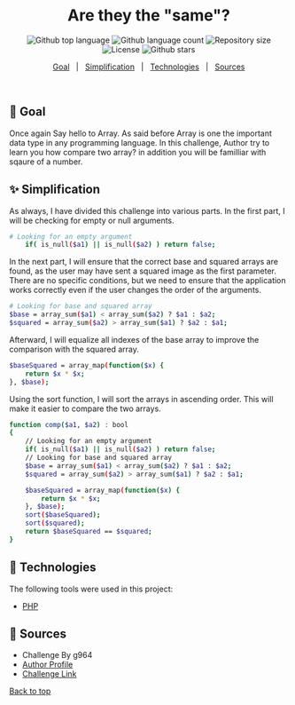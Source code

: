 <h1 align="center">Are they the "same"?</h1>

<p align="center">
  <img alt="Github top language" src="https://img.shields.io/github/languages/top/faridhaghgooyan/programming-challenges?label=PHP&color=56BEB8&language=php">

  <img alt="Github language count" src="https://img.shields.io/github/languages/count/faridhaghgooyan/programming-challenges?color=56BEB8">

  <img alt="Repository size" src="https://img.shields.io/github/repo-size/faridhaghgooyan/programming-challenges?color=56BEB8">

  <img alt="License" src="https://img.shields.io/github/license/faridhaghgooyan/programming-challenges?color=56BEB8">

  <!-- <img alt="Github issues" src="https://img.shields.io/github/issues/faridhaghgooyan/programming-challenges?color=56BEB8" /> -->

  <!-- <img alt="Github forks" src="https://img.shields.io/github/forks/faridhaghgooyan/programming-challenges?color=56BEB8" /> -->

  <img alt="Github stars" src="https://img.shields.io/github/stars/faridhaghgooyan/programming-challenges?color=56BEB8" />
</p>


<p align="center">
  <a href="#dart-goal">Goal</a> &#xa0; | &#xa0; 
  <a href="#sparkles-simplification">Simplification</a> &#xa0; | &#xa0;
  <a href="#rocket-technologies">Technologies</a> &#xa0; | &#xa0;
  <a href="#memo-Sources">Sources</a> 
</p>

<br>

## :dart: Goal ##

Once again Say hello to Array. As said before Array is one the important data type in any programming language. In this challenge, Author try to learn you how compare two array? in addition you will be familliar with sqaure of a number.

## :sparkles: Simplification ##

As always, I have divided this challenge into various parts. In the first part, I will be checking for empty or null arguments.

```bash
# Looking for an empty argument
    if( is_null($a1) || is_null($a2) ) return false;
```

In the next part, I will ensure that the correct base and squared arrays are found, as the user may have sent a squared image as the first parameter. There are no specific conditions, but we need to ensure that the application works correctly even if the user changes the order of the arguments.

```bash
# Looking for base and squared array
$base = array_sum($a1) < array_sum($a2) ? $a1 : $a2;
$squared = array_sum($a2) > array_sum($a1) ? $a2 : $a1;
```

Afterward, I will equalize all indexes of the base array to improve the comparison with the squared array.
```bash
$baseSquared = array_map(function($x) {
    return $x * $x;
}, $base);
```
Using the sort function, I will sort the arrays in ascending order. This will make it easier to compare the two arrays.

```bash
function comp($a1, $a2) : bool
{
    // Looking for an empty argument
    if( is_null($a1) || is_null($a2) ) return false;
    // Looking for base and squared array
    $base = array_sum($a1) < array_sum($a2) ? $a1 : $a2;
    $squared = array_sum($a2) > array_sum($a1) ? $a2 : $a1;

    $baseSquared = array_map(function($x) {
        return $x * $x;
    }, $base);
    sort($baseSquared);
    sort($squared);
    return $baseSquared == $squared;
}
```


## :rocket: Technologies ##

The following tools were used in this project:

- [PHP](https://www.php.net/)



## :memo: Sources ##

- Challenge By g964 
- [Author Profile](https://www.codewars.com/users/g964)
- [Challenge Link](https://www.codewars.com/kata/550498447451fbbd7600041c/solutions/php)


<a href="#top">Back to top</a>
